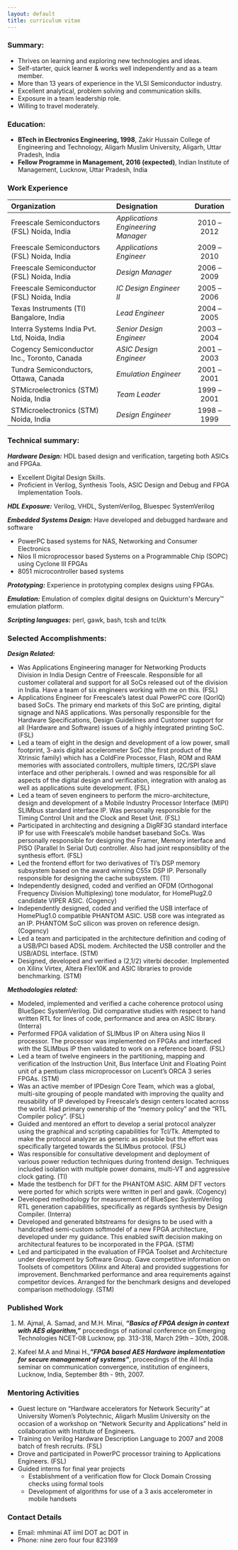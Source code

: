 ```yaml
---
layout: default
title: curriculum vitae
---
```


### Summary:

-   Thrives on learning and exploring new technologies and ideas.
-   Self-starter, quick learner & works well independently and as a team
    member.
-   More than 13 years of experience in the VLSI Semiconductor
    industry.
-   Excellent analytical, problem solving and communication skills.
-   Exposure in a team leadership role.
-   Willing to travel moderately.

### Education:

-   **BTech in Electronics Engineering, 1998**, Zakir Hussain College of Engineering and Technology, Aligarh Muslim University, Aligarh, Uttar Pradesh, India
-   **Fellow Programme in Management, 2016 (expected)**, Indian Institute of Management, Lucknow, Uttar Pradesh, India

### Work Experience

<div class="table-responsive">
  <table class="table table-hover">
  <thead>
    <tr>
      <th style="text-align: left">Organization</th>
      <th style="text-align: left">Designation</th>
      <th style="text-align: center">Duration</th>
    </tr>
  </thead>
  <tbody>
    <tr>
      <td style="text-align: left">Freescale Semiconductors (FSL) Noida, India</td>
      <td style="text-align: left"><em>Applications Engineering Manager</em></td>
      <td style="text-align: center">2010 – 2012</td>
    </tr>
    <tr>
      <td style="text-align: left">Freescale Semiconductors (FSL) Noida, India</td>
      <td style="text-align: left"><em>Applications Engineer</em></td>
      <td style="text-align: center">2009 – 2010</td>
    </tr>
    <tr>
      <td style="text-align: left">Freescale Semiconductor (FSL) Noida, India</td>
      <td style="text-align: left"><em>Design Manager</em></td>
      <td style="text-align: center">2006 – 2009</td>
    </tr>
    <tr>
      <td style="text-align: left">Freescale Semiconductor (FSL) Noida, India</td>
      <td style="text-align: left"><em>IC Design Engineer II</em></td>
      <td style="text-align: center">2005 – 2006</td>
    </tr>
    <tr>
      <td style="text-align: left">Texas Instruments (TI) Bangalore, India</td>
      <td style="text-align: left"><em>Lead Engineer</em></td>
      <td style="text-align: center">2004 – 2005</td>
    </tr>
    <tr>
      <td style="text-align: left">Interra Systems India Pvt. Ltd, Noida, India</td>
      <td style="text-align: left"><em>Senior Design Engineer</em></td>
      <td style="text-align: center">2003 – 2004</td>
    </tr>
    <tr>
      <td style="text-align: left">Cogency Semiconductor Inc., Toronto, Canada</td>
      <td style="text-align: left"><em>ASIC Design Engineer</em></td>
      <td style="text-align: center">2001 – 2003</td>
    </tr>
    <tr>
      <td style="text-align: left">Tundra Semiconductors, Ottawa, Canada</td>
      <td style="text-align: left"><em>Emulation Engineer</em></td>
      <td style="text-align: center">2001 – 2001</td>
    </tr>
    <tr>
      <td style="text-align: left">STMicroelectronics (STM) Noida, India</td>
      <td style="text-align: left"><em>Team Leader</em></td>
      <td style="text-align: center">1999 – 2001</td>
    </tr>
    <tr>
      <td style="text-align: left">STMicroelectronics (STM) Noida, India</td>
      <td style="text-align: left"><em>Design Engineer</em></td>
      <td style="text-align: center">1998 – 1999</td>
    </tr>
  </tbody>
  </table>
</div>

### Technical summary:

***Hardware Design:*** HDL based design and verification, targeting both ASICs and FPGAa.

-   Excellent Digital Design Skills.
-   Proficient in Verilog, Synthesis Tools, ASIC Design and Debug and FPGA Implementation Tools.

***HDL Exposure:*** Verilog, VHDL, SystemVerilog, Bluespec SystemVerilog

***Embedded Systems Design:*** Have developed and debugged hardware and software

-   PowerPC based systems for NAS, Networking and Consumer Electronics
-   Nios II microprocessor based Systems on a Programmable Chip (SOPC)
    using Cyclone III FPGAs
-   8051 microcontroller based systems

***Prototyping:*** Experience in prototyping complex designs using FPGAs.

***Emulation:*** Emulation of complex digital designs on Quickturn's Mercury™ emulation platform.

***Scripting languages:*** perl, gawk, bash, tcsh and tcl/tk


### Selected Accomplishments:

***Design Related:***

- Was Applications Engineering manager for Networking Products Division in India Design Centre of Freescale. Responsible for all customer collateral and support for all SoCs released out of the division in India. Have a team of six engineers working with me on this. (FSL)
- Applications Engineer for Freescale’s latest dual PowerPC core (QorIQ) based SoCs. The primary end markets of this SoC are printing, digital signage and NAS applications. Was personally responsible for the Hardware Specifications, Design Guidelines and Customer support for all (Hardware and Software) issues of a highly integrated printing SoC. (FSL)
- Led a team of eight in the design and development of a low power, small footprint, 3-axis digital accelerometer SoC (the first product of the Xtrinsic family) which has a ColdFire Processor, Flash, ROM and RAM memories with associated controllers, multiple timers, I2C/SPI slave interface and other peripherals. I owned and was responsible for all aspects of the digital design and verification, integration with analog as well as applications suite development. (FSL)
- Led a team of seven engineers to perform the micro-architecture, design and development of a Mobile Industry Processor Interface (MIPI) SLIMbus standard interface IP. Was personally responsible for the Timing Control Unit and the Clock and Reset Unit. (FSL)
- Participated in architecting and designing a DigRF3G standard interface IP for use with Freescale’s mobile handset baseband SoCs. Was personally responsible for designing the Framer, Memory interface and PISO (Parallel In Serial Out) controller. Also had joint responsibility of the synthesis effort. (FSL)
- Led the frontend effort for two derivatives of TI’s DSP memory subsystem based on the award winning C55x DSP IP. Personally responsible for designing the cache subsystem. (TI)
- Independently designed, coded and verified an OFDM (Orthogonal Frequency Division Multiplexing) tone modulator, for HomePlug2.0 candidate VIPER ASIC. (Cogency)
- Independently designed, coded and verified the USB interface of HomePlug1.0 compatible PHANTOM ASIC. USB core was integrated as an IP. PHANTOM SoC silicon was proven on reference design. (Cogency)
- Led a team and participated in the architecture definition and coding of a USB/PCI based ADSL modem. Architected the USB controller and the USB/ADSL interface. (STM)
- Designed, developed and verified a (2,1/2) viterbi decoder. Implemented on Xilinx Virtex, Altera Flex10K and ASIC libraries to provide benchmarking. (STM)

***Methodologies related:***

- Modeled, implemented and verified a cache coherence protocol using BlueSpec SystemVerilog. Did comparative studies with respect to hand written RTL for lines of code, performance and area on ASIC library. (Interra)
- Performed FPGA validation of SLIMbus IP on Altera using Nios II processor. The processor was implemented on FPGAs and interfaced with the SLIMbus IP then validated to work on a reference board. (FSL)
- Led a team of twelve engineers in the partitioning, mapping and verification of the Instruction Unit, Bus Interface Unit and Floating Point unit of a pentium class microprocessor on Lucent’s ORCA 3 series FPGAs. (STM)
- Was an active member of IPDesign Core Team, which was a global, multi-site grouping of people mandated with improving the quality and reusability of IP developed by Freescale’s design centers located across the world. Had primary ownership of the “memory policy” and the “RTL Compiler policy”. (FSL)
- Guided and mentored an effort to develop a serial protocol analyzer using the graphical and scripting capabilities for Tcl/Tk. Attempted to make the protocol analyzer as generic as possible but the effort was specifically targeted towards the SLIMbus protocol. (FSL)
- Was responsible for consultative development and deployment of various power reduction techniques during frontend design. Techniques included isolation with multiple power domains, multi-VT and aggressive clock gating. (TI)
- Made the testbench for DFT for the PHANTOM ASIC. ARM DFT vectors were ported for which scripts were written in perl and gawk. (Cogency)
- Developed methodology for measurement of BlueSpec SystemVerilog RTL generation capabilities, specifically as regards synthesis by Design Compiler. (Interra)
- Developed and generated bitstreams for designs to be used with a handcrafted semi-custom softmodel of a new FPGA architecture, developed under my guidance. This enabled swift decision making on architectural features to be incorporated in the FPGA. (STM)
- Led and participated in the evaluation of FPGA Toolset and Architecture under development by Software Group. Gave competitive information on Toolsets of competitors (Xilinx and Altera) and provided suggestions for improvement. Benchmarked performance and area requirements against competitor devices. Arranged for the benchmark designs and developed comparison methodology. (STM)

### Published Work

1.  M. Ajmal, A. Samad, and M.H. Minai, ***“Basics of FPGA design in context with AES algorithm,”*** proceedings of national conference on Emerging Technologies NCET-08 Lucknow, pp. 313-318, March 29th – 30th, 2008.

2.  Kafeel M.A and Minai H.,***”FPGA based AES Hardware implementation for secure management of systems”***, proceedings of the All India seminar on communication convergence, institution of engineers, Lucknow, India, September 8th - 9th, 2007.

### Mentoring Activities

- Guest lecture on “Hardware accelerators for Network Security” at University Women’s Polytechnic, Aligarh Muslim University on the occasion of a workshop on “Network Security and Applications” held in collaboration with Institute of Engineers.
- Training on Verilog Hardware Description Language to 2007 and 2008 batch of fresh recruits. (FSL)
- Drove and participated in PowerPC processor training to Applications Engineers. (FSL)
- Guided interns for final year projects
    -   Establishment of a verification flow for Clock Domain Crossing checks using formal tools
    -   Development of algorithms for use of a 3 axis accelerometer in mobile handsets

### Contact Details

- Email: mhminai AT iiml DOT ac DOT in
- Phone: nine zero four four 823169

